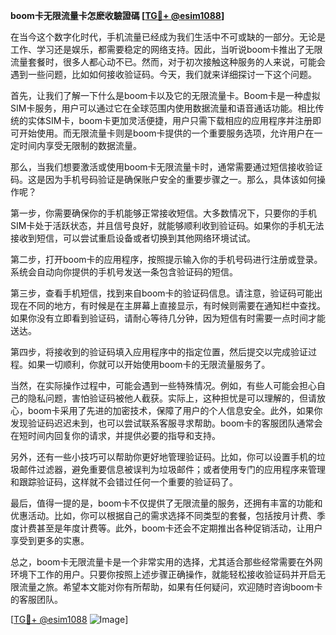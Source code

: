 **boom卡无限流量卡怎麽收驗證碼 [[TG💪+ @esim1088](https://t.me/s/esim1088)]**

在当今这个数字化时代，手机流量已经成为我们生活中不可或缺的一部分。无论是工作、学习还是娱乐，都需要稳定的网络支持。因此，当听说boom卡推出了无限流量套餐时，很多人都心动不已。然而，对于初次接触这种服务的人来说，可能会遇到一些问题，比如如何接收验证码。今天，我们就来详细探讨一下这个问题。

首先，让我们了解一下什么是boom卡以及它的无限流量卡。Boom卡是一种虚拟SIM卡服务，用户可以通过它在全球范围内使用数据流量和语音通话功能。相比传统的实体SIM卡，boom卡更加灵活便捷，用户只需下载相应的应用程序并注册即可开始使用。而无限流量卡则是boom卡提供的一个重要服务选项，允许用户在一定时间内享受无限制的数据流量。

那么，当我们想要激活或使用boom卡无限流量卡时，通常需要通过短信接收验证码。这是因为手机号码验证是确保账户安全的重要步骤之一。那么，具体该如何操作呢？

第一步，你需要确保你的手机能够正常接收短信。大多数情况下，只要你的手机SIM卡处于活跃状态，并且信号良好，就能够顺利收到验证码。如果你的手机无法接收到短信，可以尝试重启设备或者切换到其他网络环境试试。

第二步，打开boom卡的应用程序，按照提示输入你的手机号码进行注册或登录。系统会自动向你提供的手机号发送一条包含验证码的短信。

第三步，查看手机短信，找到来自boom卡的验证码信息。请注意，验证码可能出现在不同的地方，有时候是在主屏幕上直接显示，有时候则需要在通知栏中查找。如果你没有立即看到验证码，请耐心等待几分钟，因为短信有时需要一点时间才能送达。

第四步，将接收到的验证码填入应用程序中的指定位置，然后提交以完成验证过程。如果一切顺利，你就可以开始使用boom卡的无限流量服务了。

当然，在实际操作过程中，可能会遇到一些特殊情况。例如，有些人可能会担心自己的隐私问题，害怕验证码被他人截获。实际上，这种担忧是可以理解的，但请放心，boom卡采用了先进的加密技术，保障了用户的个人信息安全。此外，如果你发现验证码迟迟未到，也可以尝试联系客服寻求帮助。boom卡的客服团队通常会在短时间内回复你的请求，并提供必要的指导和支持。

另外，还有一些小技巧可以帮助你更好地管理验证码。比如，你可以设置手机的垃圾邮件过滤器，避免重要信息被误判为垃圾邮件；或者使用专门的应用程序来管理和跟踪验证码，这样就不会错过任何一个重要的验证码了。

最后，值得一提的是，boom卡不仅提供了无限流量的服务，还拥有丰富的功能和优惠活动。比如，你可以根据自己的需求选择不同类型的套餐，包括按月计费、季度计费甚至是年度计费等。此外，boom卡还会不定期推出各种促销活动，让用户享受到更多的实惠。

总之，boom卡无限流量卡是一个非常实用的选择，尤其适合那些经常需要在外网环境下工作的用户。只要你按照上述步骤正确操作，就能轻松接收验证码并开启无限流量之旅。希望本文能对你有所帮助，如果有任何疑问，欢迎随时咨询boom卡的客服团队。

[[TG💪+ @esim1088](https://t.me/s/esim1088) ![Image](https://i.postimg.cc/4NQfJmqS/Snipaste-2025-05-13-00-14-12.png)]